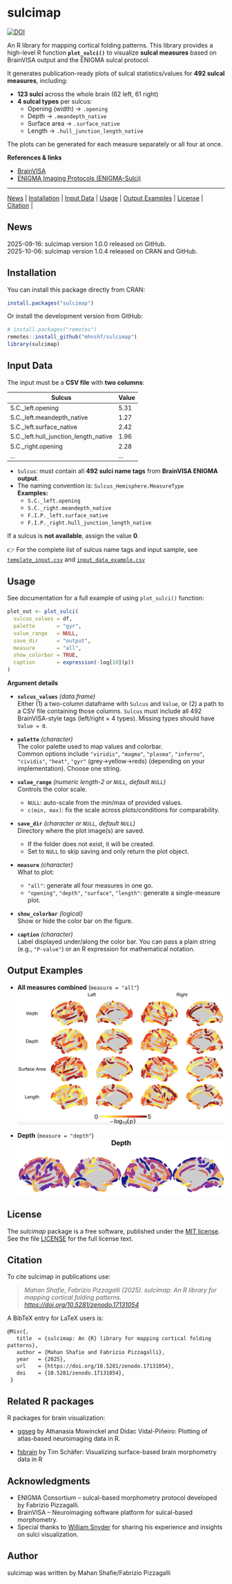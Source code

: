 # sulcimap
[![DOI](https://zenodo.org/badge/DOI/10.5281/zenodo.17131054.svg)](https://doi.org/10.5281/zenodo.17131054)

An R library for mapping cortical folding patterns. This library provides a high-level R function **`plot_sulci()`** to visualize **sulcal measures** based on BrainVISA output and the ENIGMA sulcal protocol.  

It generates publication-ready plots of sulcal statistics/values for **492 sulcal measures**, including:  
- **123 sulci** across the whole brain (62 left, 61 right)  
- **4 sulcal types** per sulcus:  
  - Opening (width) → `.opening`  
  - Depth → `.meandepth_native`  
  - Surface area → `.surface_native`  
  - Length → `.hull_junction_length_native`  

The plots can be generated for each measure separately or all four at once.

**References & links**  
- [BrainVISA](https://brainvisa.info/web/)
- [ENIGMA Imaging Protocols (ENIGMA-Sulci)](https://enigma.ini.usc.edu/protocols/imaging-protocols/)

---

[News](#news) | [Installation](#installation) | [Input Data](#input-data) | [Usage](#Usage) |  [Output Examples](#output-examples) | [License](#license) | [Citation](#citation) |

## News
2025-09-16: sulcimap version 1.0.0 released on GitHub.  
2025-10-06: sulcimap version 1.0.4 released on CRAN and GitHub.

## Installation
You can install this package directly from CRAN:
```r
install.packages("sulcimap")
```

Or install the development version from GitHub:
```r
# install.packages("remotes")
remotes::install_github("mhnshf/sulcimap")
library(sulcimap)
```

## Input Data
The input must be a **CSV file** with **two columns**:

| Sulcus                                | Value |
|---------------------------------------|-------|
| S.C._left.opening                     | 5.31  |
| S.C._left.meandepth_native            | 1.27  |
| S.C._left.surface_native              | 2.42  |
| S.C._left.hull_junction_length_native | 1.96  |
| S.C._right.opening                    | 2.28  |
| ...                                   | ...   |

- `Sulcus`: must contain all **492 sulci name tags** from **BrainVISA ENIGMA output**.  
- The naming convention is: `Sulcus_Hemisphere.MeasureType`  
  **Examples:**
  - `S.C._left.opening`
  - `S.C._right.meandepth_native`
  - `F.I.P._left.surface_native`
  - `F.I.P._right.hull_junction_length_native`

If a sulcus is **not available**, assign the value **0**.  

👉 For the complete list of sulcus name tags and input sample, see [`template_input.csv`](inst/extdata/template_input.csv) and [`input_data_example.csv`](inst/extdata/input_data_example.csv)

## Usage

See documentation for a full example of using `plot_sulci()` function:

```r
plot_out <- plot_sulci(
  sulcus_values = df,
  palette       = "gyr",
  value_range   = NULL,
  save_dir      = "output",
  measure       = "all",
  show_colorbar = TRUE,
  caption       = expression(-log[10](p))
)
```
**Argument details**

- **`sulcus_values`** *(data.frame)*  
  Either (1) a two-column dataframe with `Sulcus` and `Value`, or (2) a path to a CSV file containing those columns.
  `Sulcus` must include all 492 BrainVISA-style tags (left/right × 4 types). Missing types should have `Value = 0`.

- **`palette`** *(character)*  
  The color palette used to map values and colorbar.  
  Common options include `"viridis"`, `"magma"`, `"plasma"`, `"inferno"`, `"cividis"`, `"heat"`, `"gyr"` (grey→yellow→reds) (depending on your implementation). Choose one string.

- **`value_range`** *(numeric length-2 or `NULL`, default `NULL`)*  
  Controls the color scale.  
  - `NULL`: auto-scale from the min/max of provided values.  
  - `c(min, max)`: fix the scale across plots/conditions for comparability.

- **`save_dir`** *(character or `NULL`, default `NULL`)*  
  Directory where the plot image(s) are saved.  
  - If the folder does not exist, it will be created.  
  - Set to `NULL` to skip saving and only return the plot object.

- **`measure`** *(character)*  
  What to plot:  
  - `"all"`: generate all four measures in one go.  
  - `"opening"`, `"depth"`, `"surface"`, `"length"`: generate a single-measure plot.

- **`show_colorbar`** *(logical)*  
  Show or hide the color bar on the figure.

- **`caption`** *(character)*  
  Label displayed under/along the color bar. You can pass a plain string (e.g., `"P-value"`) or an R expression for mathematical notation.


## Output Examples
- **All measures combined** (`measure = "all"`)  
![All four measures](inst/figures/figure_01.png)

- **Depth** (`measure = "depth"`)  
![Depth](inst/figures/figure_02.png)

## License

The *sulcimap* package is a free software, published under the [MIT license](https://opensource.org/licenses/MIT).
See the file [LICENSE](./LICENSE.md) for the full license text.

## Citation

To cite sulcimap in publications use:

> *Mahan Shafie, Fabrizio Pizzagalli (2025). sulcimap: An R library for mapping cortical folding patterns. https://doi.org/10.5281/zenodo.17131054*

A BibTeX entry for LaTeX users is:
```
@Misc{,
   title  = {sulcimap: An {R} library for mapping cortical folding patterns},
   author = {Mahan Shafie and Fabrizio Pizzagalli},
   year   = {2025},
   url    = {https://doi.org/10.5281/zenodo.17131054},
   doi    = {10.5281/zenodo.17131054},
 }
```
## Related R packages

R packages for brain visualization:

* [ggseg](https://github.com/LCBC-UiO/ggseg) by Athanasia Mowinckel and Didac Vidal-Piñeiro: Plotting of atlas-based neuroimaging data in R.

* [fsbrain](https://github.com/dfsp-spirit/fsbrain) by Tim Schäfer: Visualizing  surface-based brain morphometry data in R

## Acknowledgments

- ENIGMA Consortium – sulcal-based morphometry protocol developed by Fabrizio Pizzagalli.  
- BrainVISA – Neuroimaging software platform for sulcal-based morphometry.
- Special thanks to [William Snyder](https://github.com/willsnyder12) for sharing his experience and insights on sulci visualization.

## Author
sulcimap was written by Mahan Shafie/Fabrizio Pizzagalli
